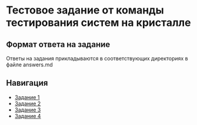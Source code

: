 # Тестовое задание от команды тестирования систем на кристалле

## Формат ответа на задание

Ответы на задания прикладываются в соответствующих директориях в файле answers.md

## Навигация

- [Задание 1](./test_1/answers.md)
- [Задание 2](./test_2/answers.md)
- [Задание 3](./test_3/answers.md)
- [Задание 4](./test_4/answers.md)
